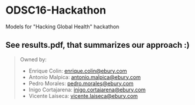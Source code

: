 # ODSC16-Hackathon
Models for "Hacking Global Health" hackathon

## See results.pdf, that summarizes our approach :) 

> Owned by:
> - Enrique Colin: enrique.colin@ebury.com
> - Antonio Malpica: antonio.malpica@ebury.com
> - Pedro Morales: pedro.morales@ebury.com
> - Inigo Cortajarena: inigo.cortajarena@ebury.com
> - Vicente Laiseca: vicente.laiseca@ebury.com
